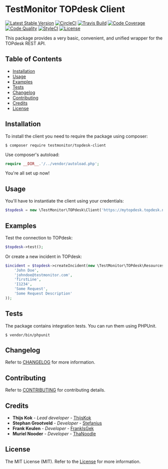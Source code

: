 # TestMonitor TOPdesk Client

[![Latest Stable Version](https://poser.pugx.org/testmonitor/topdesk-client/v/stable)](https://packagist.org/packages/testmonitor/topdesk-client)
[![CircleCI](https://img.shields.io/circleci/project/github/testmonitor/topdesk-client.svg)](https://circleci.com/gh/testmonitor/topdesk-client)
[![Travis Build](https://travis-ci.com/testmonitor/topdesk-client.svg?branch=master)](https://travis-ci.com/testmonitor/topdesk-client)
[![Code Coverage](https://scrutinizer-ci.com/g/testmonitor/topdesk-client/badges/coverage.png?b=master)](https://scrutinizer-ci.com/g/testmonitor/topdesk-client/?branch=master)
[![Code Quality](https://scrutinizer-ci.com/g/testmonitor/topdesk-client/badges/quality-score.png?b=master)](https://scrutinizer-ci.com/g/testmonitor/topdesk-client/?branch=master)
[![StyleCI](https://styleci.io/repos/222957448/shield)](https://styleci.io/repos/222957448)
[![License](https://poser.pugx.org/testmonitor/topdesk-client/license)](https://packagist.org/packages/testmonitor/topdesk-client)

This package provides a very basic, convenient, and unified wrapper for the TOPdesk REST API.

## Table of Contents

- [Installation](#installation)
- [Usage](#usage)
- [Examples](#examples)
- [Tests](#tests)
- [Changelog](#changelog)
- [Contributing](#contributing)
- [Credits](#credits)
- [License](#license)
  
## Installation

To install the client you need to require the package using composer:

	$ composer require testmonitor/topdesk-client

Use composer's autoload:

```php
require __DIR__.'/../vendor/autoload.php';
```

You're all set up now!

## Usage

You'll have to instantiate the client using your credentials:

```php
$topdesk = new \TestMonitor\TOPdesk\Client('https://mytopdesk.topdesk.net', 'username', 'password');
```

## Examples

Test the connection to TOPdesk:

```php
$topdesk->test();
```

Or create a new incident in TOPdesk:

```php
$incident = $topdesk->createIncident(new \TestMonitor\TOPdesk\Resources\Incident(
    'John Doe', 
    'johndoe@testmonitor.com', 
    'firstLine', 
    'I1234', 
    'Some Request', 
    'Some Request Description'
));
```

## Tests

The package contains integration tests. You can run them using PHPUnit.

    $ vendor/bin/phpunit
    
## Changelog

Refer to [CHANGELOG](CHANGELOG.md) for more information.

## Contributing

Refer to [CONTRIBUTING](CONTRIBUTING.md) for contributing details.

## Credits

* **Thijs Kok** - *Lead developer* - [ThijsKok](https://github.com/thijskok)
* **Stephan Grootveld** - *Developer* - [Stefanius](https://github.com/stefanius)
* **Frank Keulen** - *Developer* - [FrankIsGek](https://github.com/frankisgek)
* **Muriel Nooder** - *Developer* - [ThaNoodle](https://github.com/thanoodle)

## License

The MIT License (MIT). Refer to the [License](LICENSE.md) for more information.